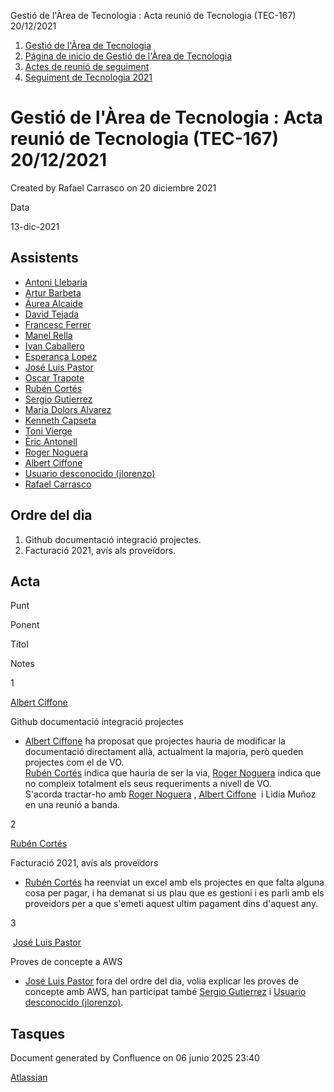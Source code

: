 Gestió de l'Àrea de Tecnologia : Acta reunió de Tecnologia (TEC-167) 20/12/2021  

1.  [Gestió de l'Àrea de Tecnologia](index.md)
2.  [Página de inicio de Gestió de l'Àrea de Tecnologia](13893786.md)
3.  [Actes de reunió de seguiment](34505308.md)
4.  [Seguiment de Tecnologia 2021](Seguiment-de-Tecnologia-2021_64979514.md)

Gestió de l'Àrea de Tecnologia : Acta reunió de Tecnologia (TEC-167) 20/12/2021
===============================================================================

Created by Rafael Carrasco on 20 diciembre 2021

Data

13-dic-2021

Assistents
----------

*   [Antoni Llebaria](https://confluence.aoc.cat/display/~allebaria)
*   [Artur Barbeta](https://confluence.aoc.cat/display/~abarbeta)
*   [Áurea Alcaide](https://confluence.aoc.cat/display/~aalcaide)
*   [David Tejada](https://confluence.aoc.cat/display/~dtejada.admin)
*   [Francesc Ferrer](https://confluence.aoc.cat/display/~FFerre)
*   [Manel Rella](https://confluence.aoc.cat/display/~mrella)
*   [Ivan Caballero](https://confluence.aoc.cat/display/~icaballero.admin)
*   [Esperança Lopez](https://confluence.aoc.cat/display/~elopez)
*   [José Luis Pastor](https://confluence.aoc.cat/display/~jlpastor)
*   [Oscar Trapote](https://confluence.aoc.cat/display/~otrapote)
*   [Rubén Cortés](https://confluence.aoc.cat/display/~rcortes)
*   [Sergio Gutierrez](https://confluence.aoc.cat/display/~sgutierrez)
*   [Maria Dolors Alvarez](https://confluence.aoc.cat/display/~mdalvarez)
*   [Kenneth Capseta](https://confluence.aoc.cat/display/~kcapseta)
*   [Toni Vierge](https://confluence.aoc.cat/display/~tvierge.admin)
*   [Èric Antonell](https://confluence.aoc.cat/display/~eantonell)
*   [Roger Noguera](https://confluence.aoc.cat/display/~rnoguera)
*   [Albert Ciffone](https://confluence.aoc.cat/display/~aciffone)
*   [Usuario desconocido (jlorenzo)](https://confluence.aoc.cat/display/~jlorenzo)
*   [Rafael Carrasco](https://confluence.aoc.cat/display/~rcarrasco)

Ordre del dia
-------------

1.  Github documentació integració projectes.
2.  Facturació 2021, avís als proveïdors.

Acta
----

Punt

Ponent

Títol

Notes

1

[Albert Ciffone](https://confluence.aoc.cat/display/~aciffone)

Github documentació integració projectes

*   [Albert Ciffone](https://confluence.aoc.cat/display/~aciffone) ha proposat que projectes hauria de modificar la documentació directament allà, actualment la majoria, però queden projectes com el de VO.  
    [Rubén Cortés](https://confluence.aoc.cat/display/~rcortes) indica que hauria de ser la via, [Roger Noguera](https://confluence.aoc.cat/display/~rnoguera) indica que no compleix totalment els seus requeriments a nivell de VO.  
    S'acorda tractar-ho amb [Roger Noguera](https://confluence.aoc.cat/display/~rnoguera) , [Albert Ciffone](https://confluence.aoc.cat/display/~aciffone)  i Lidia Muñoz en una reunió a banda.

2

[Rubén Cortés](https://confluence.aoc.cat/display/~rcortes)

Facturació 2021, avís als proveïdors

*   [Rubén Cortés](https://confluence.aoc.cat/display/~rcortes) ha reenviat un excel amb els projectes en que falta alguna cosa per pagar, i ha demanat si us plau que es gestioni i es parli amb els proveidors per a que s'emeti aquest ultim pagament dins d'aquest any.

3

 [José Luis Pastor](https://confluence.aoc.cat/display/~jlpastor)

Proves de concepte a AWS

*   [José Luis Pastor](https://confluence.aoc.cat/display/~jlpastor) fora del ordre del dia, volia explicar les proves de concepte amb AWS, han participat també [Sergio Gutierrez](https://confluence.aoc.cat/display/~sgutierrez) i [Usuario desconocido (jlorenzo)](https://confluence.aoc.cat/display/~jlorenzo).

Tasques
-------

Document generated by Confluence on 06 junio 2025 23:40

[Atlassian](http://www.atlassian.com/)